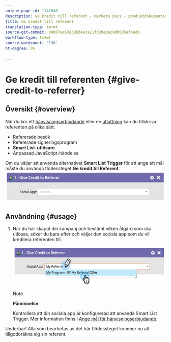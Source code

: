 ```yaml
---
unique-page-id: 1147040
description: Ge kredit till referent - Marketo Docs - produktdokumentation
title: Ge kredit till referent
translation-type: tm+mt
source-git-commit: 00887ea53e395bea3a11fd28e0ac98b085ef6ed8
workflow-type: tm+mt
source-wordcount: '138'
ht-degree: 0%

---
```



# Ge kredit till referenten {#give-credit-to-referrer}

## Översikt {#overview}

När du kör ett [hänvisningserbjudande](../../../../product-docs/demand-generation/social/referral-offers/create-a-referral-offer.md) eller en [utlottning](../../../../product-docs/demand-generation/social/sweepstakes/create-sweepstakes.md) kan du tillskriva referenten på olika sätt:

* Refererade besök
* Refererade signeringsprogram
* **Smart List-utlösare**
* Anpassad JavaScript-händelse

Om du väljer att använda alternativet **Smart List Trigger** för att ange ett mål måste du använda flödessteget **Ge kredit** **till Referent**.   ![](assets/image2014-9-22-15-3a59-3a18.png)

## Användning {#usage}

1. När du har skapat din kampanj och bestämt vilken åtgärd som ska utlösas, söker du bara efter och väljer den sociala app som du vill kreditera referenten till.

   ![](assets/image2014-9-22-15-3a59-3a39.png)

   >[!NOTE]
   >
   >**Påminnelse**
   >
   >
   >Kontrollera att din sociala app är konfigurerad att använda Smart List Trigger. Mer information finns i [Ange mål för hänvisningserbjudande](../../../../product-docs/demand-generation/social/referral-offers/specify-goal-for-referral-offer.md).

Underbar! Alla som bearbetas av det här flödessteget kommer nu att tillgodoräkna sig sin referent.